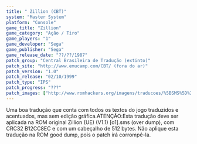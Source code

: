 ```yaml
---
title: " Zillion (CBT)"
system: "Master System"
platform: "Console"
game_title: "Zillion"
game_category: "Ação / Tiro"
game_players: "1"
game_developer: "Sega"
game_publisher: "Sega"
game_release_date: "??/??/1987"
patch_group: "Central Brasileira de Tradução (extinto)"
patch_site: "http://www.emucamp.com/CBT/ (fora do ar)"
patch_version: "1.0"
patch_release: "02/10/1999"
patch_type: "IPS"
patch_progress: "???"
patch_images: ["http://www.romhackers.org/imagens/traducoes/%5BSMS%5D%20Zillion%20-%20CBT%20-%201.png","http://www.romhackers.org/imagens/traducoes/%5BSMS%5D%20Zillion%20-%20CBT%20-%202.png","http://www.romhackers.org/imagens/traducoes/%5BSMS%5D%20Zillion%20-%20CBT%20-%203.png"]
---
```

Uma boa tradução que conta com todos os textos do jogo traduzidos e acentuados, mas sem edição gráfica.ATENÇÃO:Esta tradução deve ser aplicada na ROM original Zillion (UE) (V1.1) [o1].sms (over dump), com CRC32 B12CC8EC e com um cabeçalho de 512 bytes. Não aplique esta tradução na ROM good dump, pois o patch irá corrompê-la.